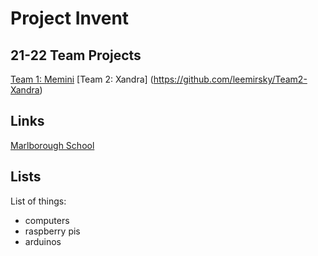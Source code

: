 # Project Invent

## 21-22 Team Projects

[Team 1: Memini](https://github.com/leemirsky/Team1-Memini)
[Team 2: Xandra] (https://github.com/leemirsky/Team2-Xandra)

## Links

[Marlborough School](http://marlborough.org)


## Lists

List of things:
- computers
- raspberry pis
- arduinos

